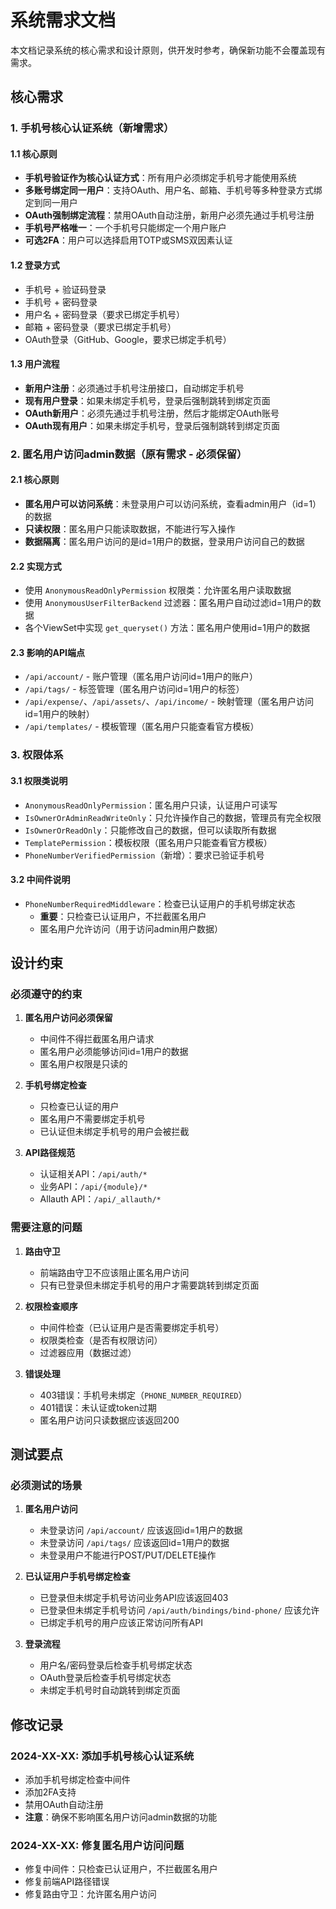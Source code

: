 # 系统需求文档

本文档记录系统的核心需求和设计原则，供开发时参考，确保新功能不会覆盖现有需求。

## 核心需求

### 1. 手机号核心认证系统（新增需求）

#### 1.1 核心原则
- **手机号验证作为核心认证方式**：所有用户必须绑定手机号才能使用系统
- **多账号绑定同一用户**：支持OAuth、用户名、邮箱、手机号等多种登录方式绑定到同一用户
- **OAuth强制绑定流程**：禁用OAuth自动注册，新用户必须先通过手机号注册
- **手机号严格唯一**：一个手机号只能绑定一个用户账户
- **可选2FA**：用户可以选择启用TOTP或SMS双因素认证

#### 1.2 登录方式
- 手机号 + 验证码登录
- 手机号 + 密码登录
- 用户名 + 密码登录（要求已绑定手机号）
- 邮箱 + 密码登录（要求已绑定手机号）
- OAuth登录（GitHub、Google，要求已绑定手机号）

#### 1.3 用户流程
- **新用户注册**：必须通过手机号注册接口，自动绑定手机号
- **现有用户登录**：如果未绑定手机号，登录后强制跳转到绑定页面
- **OAuth新用户**：必须先通过手机号注册，然后才能绑定OAuth账号
- **OAuth现有用户**：如果未绑定手机号，登录后强制跳转到绑定页面

### 2. 匿名用户访问admin数据（原有需求 - 必须保留）

#### 2.1 核心原则
- **匿名用户可以访问系统**：未登录用户可以访问系统，查看admin用户（id=1）的数据
- **只读权限**：匿名用户只能读取数据，不能进行写入操作
- **数据隔离**：匿名用户访问的是id=1用户的数据，登录用户访问自己的数据

#### 2.2 实现方式
- 使用 `AnonymousReadOnlyPermission` 权限类：允许匿名用户读取数据
- 使用 `AnonymousUserFilterBackend` 过滤器：匿名用户自动过滤id=1用户的数据
- 各个ViewSet中实现 `get_queryset()` 方法：匿名用户使用id=1用户的数据

#### 2.3 影响的API端点
- `/api/account/` - 账户管理（匿名用户访问id=1用户的账户）
- `/api/tags/` - 标签管理（匿名用户访问id=1用户的标签）
- `/api/expense/`、`/api/assets/`、`/api/income/` - 映射管理（匿名用户访问id=1用户的映射）
- `/api/templates/` - 模板管理（匿名用户只能查看官方模板）

### 3. 权限体系

#### 3.1 权限类说明
- `AnonymousReadOnlyPermission`：匿名用户只读，认证用户可读写
- `IsOwnerOrAdminReadWriteOnly`：只允许操作自己的数据，管理员有完全权限
- `IsOwnerOrReadOnly`：只能修改自己的数据，但可以读取所有数据
- `TemplatePermission`：模板权限（匿名用户只能查看官方模板）
- `PhoneNumberVerifiedPermission`（新增）：要求已验证手机号

#### 3.2 中间件说明
- `PhoneNumberRequiredMiddleware`：检查已认证用户的手机号绑定状态
  - **重要**：只检查已认证用户，不拦截匿名用户
  - 匿名用户允许访问（用于访问admin用户数据）

## 设计约束

### 必须遵守的约束

1. **匿名用户访问必须保留**
   - 中间件不得拦截匿名用户请求
   - 匿名用户必须能够访问id=1用户的数据
   - 匿名用户权限是只读的

2. **手机号绑定检查**
   - 只检查已认证的用户
   - 匿名用户不需要绑定手机号
   - 已认证但未绑定手机号的用户会被拦截

3. **API路径规范**
   - 认证相关API：`/api/auth/*`
   - 业务API：`/api/{module}/*`
   - Allauth API：`/api/_allauth/*`

### 需要注意的问题

1. **路由守卫**
   - 前端路由守卫不应该阻止匿名用户访问
   - 只有已登录但未绑定手机号的用户才需要跳转到绑定页面

2. **权限检查顺序**
   - 中间件检查（已认证用户是否需要绑定手机号）
   - 权限类检查（是否有权限访问）
   - 过滤器应用（数据过滤）

3. **错误处理**
   - 403错误：手机号未绑定（`PHONE_NUMBER_REQUIRED`）
   - 401错误：未认证或token过期
   - 匿名用户访问只读数据应该返回200

## 测试要点

### 必须测试的场景

1. **匿名用户访问**
   - 未登录访问 `/api/account/` 应该返回id=1用户的数据
   - 未登录访问 `/api/tags/` 应该返回id=1用户的数据
   - 未登录用户不能进行POST/PUT/DELETE操作

2. **已认证用户手机号绑定检查**
   - 已登录但未绑定手机号访问业务API应该返回403
   - 已登录但未绑定手机号访问 `/api/auth/bindings/bind-phone/` 应该允许
   - 已绑定手机号的用户应该正常访问所有API

3. **登录流程**
   - 用户名/密码登录后检查手机号绑定状态
   - OAuth登录后检查手机号绑定状态
   - 未绑定手机号时自动跳转到绑定页面

## 修改记录

### 2024-XX-XX: 添加手机号核心认证系统
- 添加手机号绑定检查中间件
- 添加2FA支持
- 禁用OAuth自动注册
- **注意**：确保不影响匿名用户访问admin数据的功能

### 2024-XX-XX: 修复匿名用户访问问题
- 修复中间件：只检查已认证用户，不拦截匿名用户
- 修复前端API路径错误
- 修复路由守卫：允许匿名用户访问

